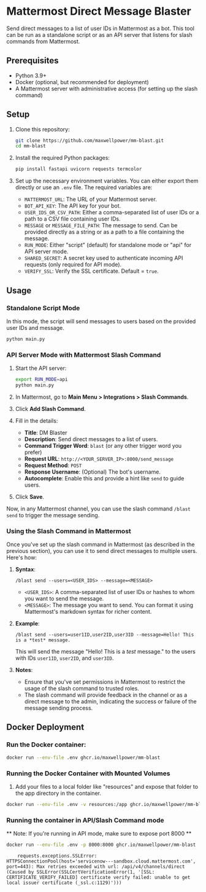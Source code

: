 # Mattermost Direct Message Blaster

Send direct messages to a list of user IDs in Mattermost as a bot. This tool can be run as a standalone script or as an API server that listens for slash commands from Mattermost.

## Prerequisites

- Python 3.9+
- Docker (optional, but recommended for deployment)
- A Mattermost server with administrative access (for setting up the slash command)

## Setup

1. Clone this repository:

   ```bash
   git clone https://github.com/maxwellpower/mm-blast.git
   cd mm-blast
   ```

2. Install the required Python packages:

   ```bash
   pip install fastapi uvicorn requests termcolor
   ```

3. Set up the necessary environment variables. You can either export them directly or use an `.env` file. The required variables are:

   - `MATTERMOST_URL`: The URL of your Mattermost server.
   - `BOT_API_KEY`: The API key for your bot.
   - `USER_IDS_OR_CSV_PATH`: Either a comma-separated list of user IDs or a path to a CSV file containing user IDs.
   - `MESSAGE` or `MESSAGE_FILE_PATH`: The message to send. Can be provided directly as a string or as a path to a file containing the message.
   - `RUN_MODE`: Either "script" (default) for standalone mode or "api" for API server mode.
   - `SHARED_SECRET`: A secret key used to authenticate incoming API requests (only required for API mode).
   - `VERIFY_SSL`: Verify the SSL certificate. Default = `true`.

## Usage

### Standalone Script Mode

In this mode, the script will send messages to users based on the provided user IDs and message.

```bash
python main.py
```

### API Server Mode with Mattermost Slash Command

1. Start the API server:

   ```bash
   export RUN_MODE=api
   python main.py
   ```

2. In Mattermost, go to **Main Menu > Integrations > Slash Commands**.
3. Click **Add Slash Command**.
4. Fill in the details:
   - **Title**: DM Blaster
   - **Description**: Send direct messages to a list of users.
   - **Command Trigger Word**: `blast` (or any other trigger word you prefer)
   - **Request URL**: `http://<YOUR_SERVER_IP>:8000/send_message`
   - **Request Method**: `POST`
   - **Response Username**: (Optional) The bot's username.
   - **Autocomplete**: Enable this and provide a hint like `send` to guide users.
5. Click **Save**.

Now, in any Mattermost channel, you can use the slash command `/blast send` to trigger the message sending.

### Using the Slash Command in Mattermost

Once you've set up the slash command in Mattermost (as described in the previous section), you can use it to send direct messages to multiple users. Here's how:

1. **Syntax**:

   ```
   /blast send --users=<USER_IDS> --message=<MESSAGE>
   ```

   - `<USER_IDS>`: A comma-separated list of user IDs or hashes to whom you want to send the message.
   - `<MESSAGE>`: The message you want to send. You can format it using Mattermost's markdown syntax for richer content.

2. **Example**:
   ```
   /blast send --users=user1ID,user2ID,user3ID --message=Hello! This is a *test* message.
   ```

   This will send the message "Hello! This is a *test* message." to the users with IDs `user1ID`, `user2ID`, and `user3ID`.

3. **Notes**:
    - Ensure that you've set permissions in Mattermost to restrict the usage of the slash command to trusted roles.
    - The slash command will provide feedback in the channel or as a direct message to the admin, indicating the success or failure of the message sending process.

## Docker Deployment

### Run the Docker container:

```bash
docker run --env-file .env ghcr.io/maxwellpower/mm-blast
```

### Running the Docker Container with Mounted Volumes

1. Add your files to a local folder like "resources" and expose that folder to the app directory in the container.

```bash
docker run --env-file .env -v resources:/app ghcr.io/maxwellpower/mm-blast
```

### Running the container in API/Slash Command mode

** Note: If you're running in API mode, make sure to expose port 8000 **

```bash
docker run --env-file .env -p 8000:8000 ghcr.io/maxwellpower/mm-blast
```


        requests.exceptions.SSLError: HTTPSConnectionPool(host='servicenow---sandbox.cloud.mattermost.com', port=443): Max retries exceeded with url: /api/v4/channels/direct (Caused by SSLError(SSLCertVerificationError(1, '[SSL: CERTIFICATE_VERIFY_FAILED] certificate verify failed: unable to get local issuer certificate (_ssl.c:1129)')))